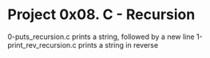 # Project 0x08. C - Recursion
0-puts_recursion.c prints a string, followed by a new line
1-print_rev_recursion.c prints a string in reverse
